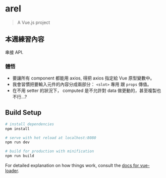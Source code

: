 # arel

> A Vue.js project

## 本週練習內容

串接 API.

### 體悟

- 要讓所有 component 都能用 axios, 得把 axios 指定給 Vue 原型變數中。
- 我會習慣把要輸入元件的內容分成兩部分： `<slot>` 專用 跟 `props` 傳值。
- 在不用 setter 的狀況下， computed 是不允許對 data 做更動的，甚至複製也不行...?


## Build Setup

``` bash
# install dependencies
npm install

# serve with hot reload at localhost:8080
npm run dev

# build for production with minification
npm run build
```

For detailed explanation on how things work, consult the [docs for vue-loader](http://vuejs.github.io/vue-loader).
